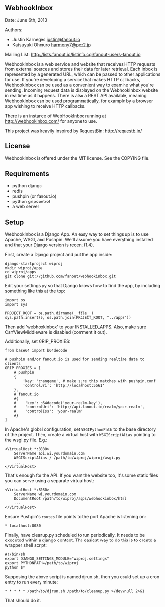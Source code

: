 WebhookInbox
------------
Date: June 6th, 2013

Authors:
  * Justin Karneges <justin@fanout.io>
  * Katsuyuki Ohmuro <harmony7@pex2.jp>

Mailing List: http://lists.fanout.io/listinfo.cgi/fanout-users-fanout.io

WebhookInbox is a web service and website that receives HTTP requests from external sources and stores their data for later retrieval. Each inbox is represented by a generated URL, which can be passed to other applications for use. If you're developing a service that makes HTTP callbacks, WebhookInbox can be used as a convenient way to examine what you're sending. Incoming request data is displayed on the WebhookInbox website in realtime as it happens. There is also a REST API available, meaning WebhookInbox can be used programmatically, for example by a browser app wishing to receive HTTP callbacks.

There is an instance of WebHookInbox running at http://webhookinbox.com/ for anyone to use.

This project was heavily inspired by RequestBin: http://requestb.in/

License
-------

WebhookInbox is offered under the MIT license. See the COPYING file.

Requirements
------------

  * python django
  * redis
  * pushpin (or fanout.io)
  * python gripcontrol
  * a web server

Setup
-----

WebhookInbox is a Django App. An easy way to set things up is to use Apache, WSGI, and Pushpin. We'll assume you have everything installed and that your Django version is recent (1.4).

First, create a Django project and put the app inside:

    django-startproject wiproj
    mkdir wiproj/apps
    cd wiproj/apps
    git clone git://github.com/fanout/webhookinbox.git

Edit your settings.py so that Django knows how to find the app, by including something like this at the top:

    import os
    import sys

    PROJECT_ROOT = os.path.dirname(__file__)
    sys.path.insert(0, os.path.join(PROJECT_ROOT, "../apps"))

Then add 'webhookinbox' to your INSTALLED_APPS. Also, make sure CsrfViewMiddleware is disabled (comment it out).

Additionally, set GRIP_PROXIES:

    from base64 import b64decode

    # pushpin and/or fanout.io is used for sending realtime data to clients
    GRIP_PROXIES = [
        # pushpin
        {
            'key: 'changeme', # make sure this matches with pushpin.conf
            'controlUri': 'http://localhost:5561'
        },
        # fanout.io
        #{
        #    'key': b64decode('your-realm-key'),
        #    'controlUri': 'http://api.fanout.io/realm/your-realm',
        #    'controlIss': 'your-realm'
        #}
    ]

In Apache's global configuration, set `WSGIPythonPath` to the base directory of the project. Then, create a virtual host with `WSGIScriptAlias` pointing to the wsgi.py file. E.g.:

    <VirtualHost *:8080>
        ServerName api.wi.yourdomain.com
        WSGIScriptAlias / /path/to/wiproj/wiproj/wsgi.py
        ...
    </VirtualHost>

That's enough for the API. If you want the website too, it's some static files you can serve using a separate virtual host:

    <VirtualHost *:8080>
        ServerName wi.yourdomain.com
        DocumentRoot /path/to/wiproj/apps/webhookinbox/html
        ...
    </VirtualHost>

Ensure Pushpin's `routes` file points to the port Apache is listening on:

    * localhost:8080

Finally, have cleanup.py scheduled to run periodically. It needs to be executed within a django context. The easiest way to do this is to create a wrapper shell script:

    #!/bin/sh
    export DJANGO_SETTINGS_MODULE="wiproj.settings"
    export PYTHONPATH=/path/to/wiproj
    python $*

Supposing the above script is named djrun.sh, then you could set up a cron entry to run every minute:

    * * * * * /path/to/djrun.sh /path/to/cleanup.py >/dev/null 2>&1
 
That should do it.

